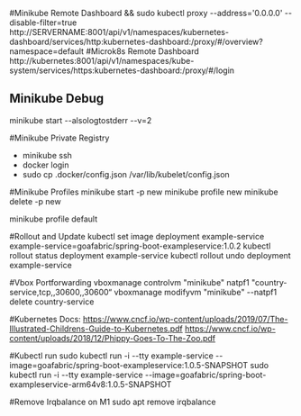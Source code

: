 #Minikube Remote Dashboard
&& sudo kubectl proxy --address='0.0.0.0' --disable-filter=true
http://SERVERNAME:8001/api/v1/namespaces/kubernetes-dashboard/services/http:kubernetes-dashboard:/proxy/#/overview?namespace=default
#Microk8s Remote Dashboard
http://kubernetes:8001/api/v1/namespaces/kube-system/services/https:kubernetes-dashboard:/proxy/#/login

## Minikube Debug
minikube start --alsologtostderr --v=2

#Minikube Private Registry
- minikube ssh
- docker login
- sudo cp .docker/config.json /var/lib/kubelet/config.json

#Minikube Profiles
minikube start -p new
minikube profile new
minikube delete -p new

minikube profile default

#Rollout and Update
kubectl set image deployment example-service example-service=goafabric/spring-boot-exampleservice:1.0.2
kubectl rollout status deployment example-service
kubectl rollout undo deployment example-service

#Vbox Portforwarding
vboxmanage controlvm "minikube" natpf1  "country-service,tcp,,30600,,30600“
vboxmanage modifyvm "minikube" --natpf1  delete country-service

#Kubernetes Docs:
https://www.cncf.io/wp-content/uploads/2019/07/The-Illustrated-Childrens-Guide-to-Kubernetes.pdf
https://www.cncf.io/wp-content/uploads/2018/12/Phippy-Goes-To-The-Zoo.pdf

#Kubectl run
sudo kubectl run -i --tty example-service --image=goafabric/spring-boot-exampleservice:1.0.5-SNAPSHOT
sudo kubectl run -i --tty example-service --image=goafabric/spring-boot-exampleservice-arm64v8:1.0.5-SNAPSHOT

#Remove Irqbalance on M1
sudo apt remove irqbalance